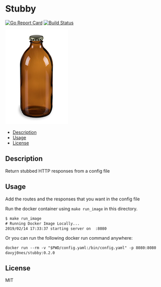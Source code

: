 # Stubby
[![Go Report Card](https://goreportcard.com/badge/github.com/davyj0nes/stubby)](https://goreportcard.com/report/github.com/davyj0nes/stubby)
[![Build Status](https://travis-ci.org/DavyJ0nes/stubby.svg?branch=master)](https://travis-ci.org/DavyJ0nes/stubby)

![Logo](./docs/logo.jpg)

<!-- vim-markdown-toc Redcarpet -->

- [Description](#description)
- [Usage](#usage)
- [License](#license)

<!-- vim-markdown-toc -->

## Description

Return stubbed HTTP responses from a config file

## Usage

Add the routes and the responses that you want in the config file

Run the docker container using `make run_image` in this directory.

```
$ make run_image
# Running Docker Image Locally...
2019/02/14 17:33:37 starting server on  :8080
```

Or you can run the following docker run command anywhere:

```
docker run --rm -v "$PWD/config.yaml:/bin/config.yaml" -p 8080:8080 davyj0nes/stubby:0.2.0
```

## License

MIT

